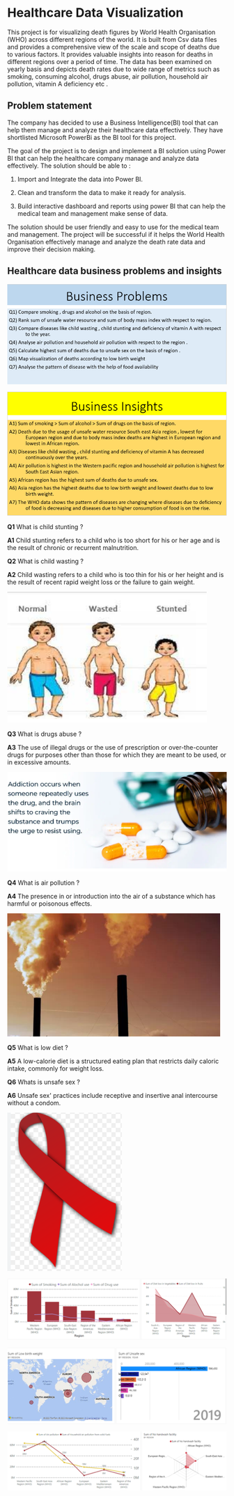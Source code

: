 # Healthcare Data Visualization

This project is for visualizing death figures by World Health Organisation (WHO) across different regions of the world. It is built from Csv data files and provides a comprehensive view of the scale and scope of deaths due to various factors. It provides valuable insights into reason for deaths in different regions over a period of time. The data has been examined on yearly basis and depicts death rates due to wide range of metrics such as smoking, consuming alcohol, drugs abuse, air pollution, household air pollution, vitamin A deficiency etc . 

## Problem statement  

The company has decided to use a Business Intelligence(BI) tool that can help them manage and analyze their healthcare data effectively. They have shortlisted Microsoft PowerBi as the BI tool for this project.

The goal of the project is to design and implement a BI solution using Power BI that can help the healthcare company manage and analyze data effectively. The solution should be able to : 

1. Import and Integrate the data into Power BI.

2. Clean and transform the data to make it ready for analysis.

3. Build interactive dashboard and reports using power BI that can help the medical team and management make sense of data.

The solution should be user friendly and easy to use for the medical team and management. The project will be successful if it helps the World Health Organisation effectively manage and analyze the death rate data and improve their decision making.

## Healthcare data business problems and insights 

![Alt text](<Healthcare pics/Healthcare Business Problems.PNG>)

![Alt text](<Healthcare pics/Healthcare Business Insights.PNG>)


**Q1** What is child stunting ?

**A1** Child stunting refers to a child who is too short for his or her age and is the result of chronic or recurrent malnutrition.

**Q2** What is child wasting ?

**A2** Child wasting refers to a child who is too thin for his or her height and is the result of recent rapid weight loss or the failure to gain weight.

![Alt text](<Healthcare pics/child_wasting_and_stunting.PNG>)

**Q3** What is drugs abuse ?

**A3** The use of illegal drugs or the use of prescription or over-the-counter drugs for purposes other than those for which they are meant to be used, or in excessive amounts.

![Alt text](<Healthcare pics/Drugs_addiction.PNG>)

**Q4** What is air pollution ?

**A4** The presence in or introduction into the air of a substance which has harmful or poisonous effects.

![Alt text](<Healthcare pics/air_pollution.PNG>)

**Q5** What is low diet ?

**A5** A low-calorie diet is a structured eating plan that restricts daily caloric intake, commonly for weight loss.

**Q6** Whats is unsafe sex ?

**A6** Unsafe sex' practices include receptive and insertive anal intercourse without a condom.

![Alt text](<Healthcare pics/AIDS_symbol.PNG>)  

![Alt text](<Healthcare pics/Healthcare_dashboard_1.PNG>)

![Alt text](<Healthcare pics/Healthcare_dasboard_2.PNG>)

![Alt text](<Healthcare pics/Healthcare_dashboard_3.PNG>)

 

